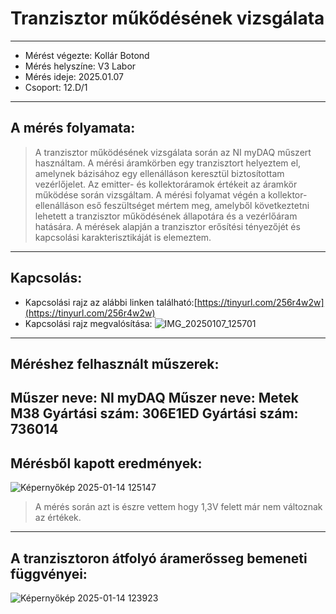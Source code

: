 # Tranzisztor műkődésének vizsgálata
---
- Mérést végezte: Kollár Botond 
- Mérés helyszíne: V3 Labor 
- Mérés ideje: 2025.01.07 
- Csoport: 12.D/1
---
## A mérés folyamata:
>   A tranzisztor működésének vizsgálata során az NI myDAQ műszert használtam. A mérési áramkörben egy tranzisztort helyeztem el, amelynek bázisához egy ellenálláson keresztül biztosítottam vezérlőjelet. Az emitter- és kollektoráramok értékeit az áramkör működése során vizsgáltam. A mérési folyamat végén a kollektor-ellenálláson eső feszültséget mértem meg, amelyből következtetni lehetett a tranzisztor működésének állapotára és a vezérlőáram hatására. A mérések alapján a tranzisztor erősítési tényezőjét és kapcsolási karakterisztikáját is elemeztem.
---
## Kapcsolás:
- Kapcsolási rajz az alábbi linken található:[https://tinyurl.com/256r4w2w](https://tinyurl.com/256r4w2w)
- Kapcsolási rajz megvalósítása: ![IMG_20250107_125701](https://github.com/user-attachments/assets/d821141f-b482-4b04-93b7-5831ddb2eae6)
---
## Méréshez felhasznált műszerek:
Műszer neve: NI myDAQ 
Műszer neve: Metek M38 
Gyártási szám:  306E1ED 
Gyártási szám: 736014 
---
## Mérésből kapott eredmények:
![Képernyőkép 2025-01-14 125147](https://github.com/user-attachments/assets/cf6b912e-687d-4892-bf23-e683f53ab06f)
> A mérés során azt is észre vettem hogy 1,3V felett már nem változnak az értékek.

---

## A tranzisztoron átfolyó áramerősseg bemeneti függvényei:
![Képernyőkép 2025-01-14 123923](https://github.com/user-attachments/assets/77e825a1-27ac-4eb9-856d-409d84687625)

